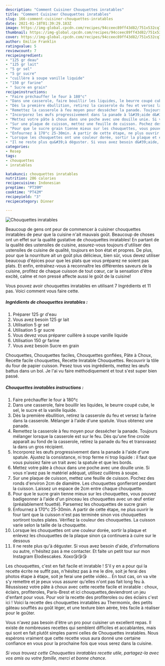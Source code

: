 ```yaml
---
description: "Comment Cuisiner Chouquettes inratables"
title: "Comment Cuisiner Chouquettes inratables"
slug: 166-comment-cuisiner-chouquettes-inratables
date: 2021-01-18T01:39:29.183Z
image: https://img-global.cpcdn.com/recipes/94cceec89ff43d82/751x532cq70/chouquettes-inratables-photo-principale-de-la-recette.jpg
thumbnail: https://img-global.cpcdn.com/recipes/94cceec89ff43d82/751x532cq70/chouquettes-inratables-photo-principale-de-la-recette.jpg
cover: https://img-global.cpcdn.com/recipes/94cceec89ff43d82/751x532cq70/chouquettes-inratables-photo-principale-de-la-recette.jpg
author: Emilie Franklin
ratingvalue: 5
reviewcount: 7
recipeingredient:
- "125 gr deau"
- "125 gr lait"
- "5 gr sel"
- "5 gr sucre"
- "cuillère à soupe vanille liquide"
- "150 gr farine"
- " Sucre en grain"
recipeinstructions:
- "Faire préchauffer le four à 180°c"
- "Dans une casserole, faire bouillir les liquides, le beurre coupé cube, le sel, le sucre et la vanille liquide."
- "Dès la première ébullition, retirez la casserole du feu et versez la farine dans la casserole. Mélanger à l&#39;aide d&#39;une spatule. Vous obtenez une panade."
- "Remettez la casserole à feu moyen pour dessécher la panade. Toujours mélanger lorsque la casserole est sur le feu. Dès qu&#39;une fine croûte apparaît au fond de la casserole, retirez la panade du feu et transvasez la dans un gros récipient."
- "Incorporez les œufs progressivement dans la panade à l&#39;aide d&#39;une spatule. Ajustez la consistance, ni trop ferme ni trop liquide : il faut que vous puissiez faire un trait avec la spatule et que les bords."
- "Mettez votre pâte à choux dans une poche avec une douille unie. Si vous n&#39;avez pas le matériel adéquat, utilisez cuillères à soupe."
- "Sur une plaque de cuisson, mettez une feuille de cuisson. Pochez des ronds d&#39;environ 2cm de diamètre. Les chouquettes gonfleront pendant la cuisson. Laissez un espace de 2cm entre chaque chouquette."
- "Pour que le sucre grain tienne mieux sur les chouquettes, vous pouvez badigeonner à l&#39;aide d&#39;un pinceau les chouquettes avec un œuf entier (préalablement fouetté). Parsemez les chouquettes de sucre grain"
- "Enfournez à 170°c 25-30min. A partir de cette étape, ne plus ouvrir le four tant que la cuisson n&#39;est pas terminée sinon vos chouquettes sortiront toutes plates. Vérifiez la couleur des chouquettes. La cuisson varie selon la taille de la chouquette."
- "Lorsque les chouquettes ont une couleur dorée, sortir la plaque et enlevez les chouquettes de la plaque sinon ça continuera à cuire sur le dessous"
- "Il ne reste plus qu&#39;à déguster. Si vous avez besoin d&#39;aide, d&#39;informations ou autre, n&#39;hésitez pas à me contacter. Et faite un petit tour sur mon Instagram Elodiescakes. Xoxo😘😘😘"
categories:
- Resep
tags:
- chouquettes
- inratables

katakunci: chouquettes inratables 
nutrition: 286 calories
recipecuisine: Indonesian
preptime: "PT39M"
cooktime: "PT42M"
recipeyield: "3"
recipecategory: Dinner

---
```



![Chouquettes inratables](https://img-global.cpcdn.com/recipes/94cceec89ff43d82/751x532cq70/chouquettes-inratables-photo-principale-de-la-recette.jpg)

Beaucoup de gens ont peur de commencer à cuisiner chouquettes inratables de peur que la cuisine n'ait mauvais goût. Beaucoup de choses ont un effet sur la qualité gustative de chouquettes inratables! En partant de la qualité des ustensiles de cuisine, assurez-vous toujours d'utiliser des ustensiles de cuisine de qualité, toujours en bon état et propres. De plus, pour que la nourriture ait un goût plus délicieux, bien sûr, vous devez utiliser beaucoup d'épices pour que les plats que vous préparez ne soient pas plats. Et enfin, entraînez-vous à reconnaître les différentes saveurs de la cuisine, profitez de chaque cuisson de tout cœur, car la sensation d'être excité, calme et non pressé affecte aussi le goût de la cuisine!

<!--inarticleads1-->

Vous pouvez avoir chouquettes inratables en utilisant 7 Ingrédients et 11 pas. Voici comment vous faire cette.

##### Ingrédients de chouquettes inratables :

1. Préparer 125 gr d&#39;eau
1. Vous avez besoin 125 gr lait
1. Utilisation 5 gr sel
1. Utilisation 5 gr sucre
1. Vous devez vous préparer cuillère à soupe vanille liquide
1. Utilisation 150 gr farine
1. Vous avez besoin  Sucre en grain


Chouquettes, Chouquettes faciles, Chouquettes gonflées, Pâte à Choux, Recette facile chouquettes, Recette Inratable Chouquettes. Recouvrir la tôle du four de papier cuisson. Pesez tous vos ingrédients, mettez les œufs battus dans un bol. Je l&#39;ai vu faire méthodiquement et tout s&#39;est super bien passé. 

<!--inarticleads2-->

##### Chouquettes inratables instructions :

1. Faire préchauffer le four à 180°c
1. Dans une casserole, faire bouillir les liquides, le beurre coupé cube, le sel, le sucre et la vanille liquide.
1. Dès la première ébullition, retirez la casserole du feu et versez la farine dans la casserole. Mélanger à l&#39;aide d&#39;une spatule. Vous obtenez une panade.
1. Remettez la casserole à feu moyen pour dessécher la panade. Toujours mélanger lorsque la casserole est sur le feu. Dès qu&#39;une fine croûte apparaît au fond de la casserole, retirez la panade du feu et transvasez la dans un gros récipient.
1. Incorporez les œufs progressivement dans la panade à l&#39;aide d&#39;une spatule. Ajustez la consistance, ni trop ferme ni trop liquide : il faut que vous puissiez faire un trait avec la spatule et que les bords.
1. Mettez votre pâte à choux dans une poche avec une douille unie. Si vous n&#39;avez pas le matériel adéquat, utilisez cuillères à soupe.
1. Sur une plaque de cuisson, mettez une feuille de cuisson. Pochez des ronds d&#39;environ 2cm de diamètre. Les chouquettes gonfleront pendant la cuisson. Laissez un espace de 2cm entre chaque chouquette.
1. Pour que le sucre grain tienne mieux sur les chouquettes, vous pouvez badigeonner à l&#39;aide d&#39;un pinceau les chouquettes avec un œuf entier (préalablement fouetté). Parsemez les chouquettes de sucre grain
1. Enfournez à 170°c 25-30min. A partir de cette étape, ne plus ouvrir le four tant que la cuisson n&#39;est pas terminée sinon vos chouquettes sortiront toutes plates. Vérifiez la couleur des chouquettes. La cuisson varie selon la taille de la chouquette.
1. Lorsque les chouquettes ont une couleur dorée, sortir la plaque et enlevez les chouquettes de la plaque sinon ça continuera à cuire sur le dessous
1. Il ne reste plus qu&#39;à déguster. Si vous avez besoin d&#39;aide, d&#39;informations ou autre, n&#39;hésitez pas à me contacter. Et faite un petit tour sur mon Instagram Elodiescakes. Xoxo😘😘😘


Les chouquettes, c&#39;est en fait facile et inratable ! S&#39;il y en a pour qui la recette écrite ne suffit pas, n&#39;hésitez pas à me le dire, soit je ferai des photos étape à étape, soit je ferai une petite vidéo… En tout cas, on va vite s&#39;y remettre et je peux vous assurer qu&#39;elles n&#39;ont pas fait long feu à. Réussissez votre pâte à choux avec cette recette facile et inratable : choux, éclairs, profiteroles, Paris-Brest et ici chouquettes,deviendront un jeu d&#39;enfant pour vous. Pour voir la recette des profiteroles ou des éclairs c&#39;est ici ! Voici la recette des chouquettes inratables au Thermomix, des petits gâteau soufflés au goût léger, et une texture bien aérée, très facile à réaliser pour le goûter. 

<!--inarticleads1-->

<p>
Vous n'avez pas besoin d'être un pro pour cuisiner un excellent repas. Il existe de nombreuses recettes qui semblent difficiles et accablantes, mais qui sont en fait plutôt simples parmi celles de Chouquettes inratables. Nous espérons vraiment que cette recette vous aura donné une certaine confiance en vous pour la prochaine fois que vous serez dans la cuisine.
</p>

<p>
<i>Si vous trouvez cette Chouquettes inratables recette utile, partagez-la avec vos amis ou votre famille, merci et bonne chance.</i>
</p>
